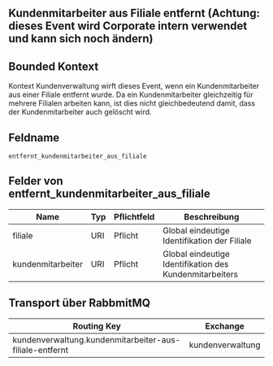 ## Kundenmitarbeiter aus Filiale entfernt (Achtung: dieses Event wird Corporate intern verwendet und kann sich noch ändern)

## Bounded Kontext

Kontext Kundenverwaltung wirft dieses Event, wenn ein Kundenmitarbeiter aus einer Filiale entfernt wurde.
Da ein Kundenmitarbeiter gleichzeitig für mehrere Filialen arbeiten kann, ist dies nicht gleichbedeutend damit, dass der Kundenmitarbeiter auch gelöscht wird.

## Feldname

`entfernt_kundenmitarbeiter_aus_filiale`

## Felder von entfernt_kundenmitarbeiter_aus_filiale

| Name | Typ  | Pflichtfeld  | Beschreibung  |
|---|---|---|---|
| filiale | URI | Pflicht | Global eindeutige Identifikation der Filiale |
| kundenmitarbeiter | URI | Pflicht | Global eindeutige Identifikation des Kundenmitarbeiters|

## Transport über RabbmitMQ

| Routing Key  | Exchange  |
|---|---|
| kundenverwaltung.kundenmitarbeiter-aus-filiale-entfernt | kundenverwaltung |
